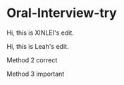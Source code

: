 # Oral-Interview-try

Hi, this is XINLEI's edit.

Hi, this is Leah's edit.

Method 2 correct

Method 3 important